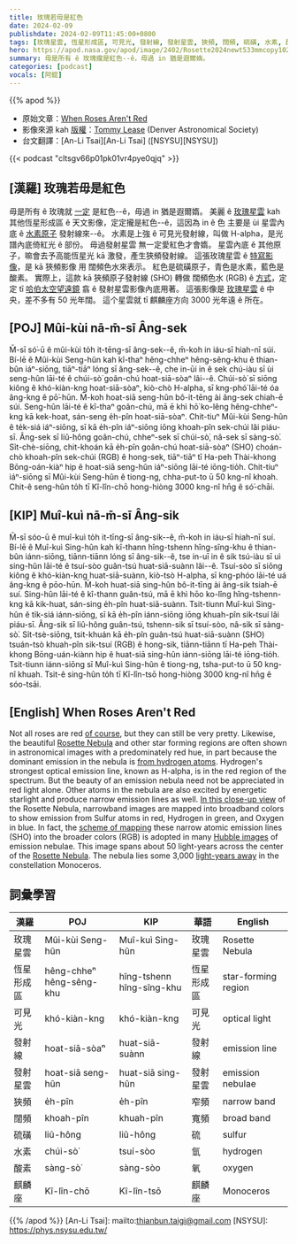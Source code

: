 ```yaml
---
title: 玫瑰若毋是紅色
date: 2024-02-09
publishdate: 2024-02-09T11:45:00+0800
tags: [玫瑰星雲, 恆星形成區, 可見光, 發射線, 發射星雲, 狹頻, 闊頻, 硫磺, 水素, 酸素, 麒麟座]
hero: https://apod.nasa.gov/apod/image/2402/Rosette2024newt533mmcopy1024.png
summary: 毋是所有 ê 玫瑰攏是紅色--ê，毋過 in 猶是遐爾媠。
categories: [podcast]
vocals: [阿錕]
---
```


{{% apod %}}

- 原始文章：[When Roses Aren't Red](https://apod.nasa.gov/apod/ap240209.html)
- 影像來源 kah [版權][copyright]：[Tommy Lease](https://www.instagram.com/colorado_astro/) (Denver Astronomical Society)
- 台文翻譯：[An-Li Tsai][An-Li Tsai] ([NSYSU][NSYSU])

{{< podcast "cltsgv66p01pk01vr4pye0qjq" >}}

## [漢羅] 玫瑰若毋是紅色
毋是所有 ê 玫瑰就 [一定][of course] 是紅色--ê，毋過 in 猶是遐爾媠。
美麗 ê [玫瑰星雲][Rosette Nebula 1] kah 其他恆星形成區 ê 天文影像，定定攏是紅色--ê，這因為 in ê 色 主要是 ùi 星雲內底 ê [水素原子][from hydrogen atoms] 發射線來--ê。
水素是上強 ê 可見光發射線，叫做 H-alpha，是光譜內底倚紅光 ê 部份。
毋過發射星雲 無一定愛紅色才會媠。
星雲內底 ê 其他原子，嘛會去予高能恆星光 kā 激發，產生狹頻發射線。
這張玫瑰星雲 ê [特寫影像][In this close-up view]，是 kā 狹頻影像 用 闊頻色水來表示。
紅色是硫磺原子，青色是水素，藍色是酸素。
實際上，這款 kā 狹頻原子發射線 (SHO) 轉做 闊頻色水 (RGB) ê [方式][scheme of mapping]，定定 tī [哈伯太空望遠鏡][Hubble images] 翕 ê 發射星雲影像內底用著。
這張影像是 [玫瑰星雲][Rosette Nebula 2] ê 中央，差不多有 50 光年闊。
這个星雲就 tī 麒麟座方向 3000 光年遠 ê 所在。

## [POJ] Mûi-kùi nā-m̄-sī Âng-sek
M̄-sī só͘-ū ê mûi-kùi to̍h it-tēng-sī âng-sek--ê, m̄-koh in iáu-sī hiah-nī súi.
Bí-lē ê Mûi-kùi Seng-hûn kah kî-thaⁿ hêng-chheⁿ hêng-sêng-khu ê thian-bûn iáⁿ-siōng, tiāⁿ-tiāⁿ lóng sī âng-sek--ê, che in-ūi in ê sek chú-iàu sī ùi seng-hûn lāi-té ê chúi-sò͘ goân-chú hoat-siā-sòaⁿ lâi--ê.
Chúi-sò͘ sī siōng kiông ê khó-kiàn-kng hoat-siā-sòaⁿ, kiò-chò H-alpha, sī kng-phó͘ lāi-té óa âng-kng ê pō͘-hūn.
M̄-koh hoat-siā seng-hûn bô-it-tēng ài âng-sek chiah-ē súi.
Seng-hûn lāi-té ê kî-thaⁿ goân-chú, mā ē khì hō͘ ko-lêng hêng-chheⁿ-kng kā kek-hoat, sán-seng e̍h-pîn hoat-siā-sòaⁿ.
Chit-tiuⁿ Mûi-kùi Seng-hûn ê te̍k-siá iáⁿ-siōng, sī kā e̍h-pîn iáⁿ-siōng iōng khoah-pîn sek-chúi lâi piáu-sī.
Âng-sek sī liû-hông goân-chú, chheⁿ-sek sī chúi-sò͘, nâ-sek sī sàng-sò͘.
Si̍t-chè-siōng, chit-khoán kā e̍h-pîn goân-chú hoat-siā-sòaⁿ (SHO) choán-chò khoah-pîn sek-chúi (RGB) ê hong-sek, tiāⁿ-tiāⁿ tī Ha-peh Thài-khong Bōng-oán-kiàⁿ hip ê hoat-siā seng-hûn iáⁿ-siōng lāi-té iōng-tio̍h.
Chit-tiuⁿ iáⁿ-siōng sī Mûi-kùi Seng-hûn ê tiong-ng, chha-put-to ū 50 kng-nî khoah.
Chit-ê seng-hûn to̍h tī Kî-lîn-chō hong-hiòng 3000 kng-nî hn̄g ê só͘-chāi.

## [KIP] Muî-kuì nā-m̄-sī Âng-sik
M̄-sī sóo-ū ê muî-kuì to̍h it-tīng-sī âng-sik--ê, m̄-koh in iáu-sī hiah-nī suí.
Bí-lē ê Muî-kuì Sing-hûn kah kî-thann hîng-tshenn hîng-sîng-khu ê thian-bûn iánn-siōng, tiānn-tiānn lóng sī âng-sik--ê, tse in-uī in ê sik tsú-iàu sī uì sing-hûn lāi-té ê tsuí-sòo guân-tsú huat-siā-suànn lâi--ê.
Tsuí-sòo sī siōng kiông ê khó-kiàn-kng huat-siā-suànn, kiò-tsò H-alpha, sī kng-phóo lāi-té uá âng-kng ê pōo-hūn.
M̄-koh huat-siā sing-hûn bô-it-tīng ài âng-sik tsiah-ē suí.
Sing-hûn lāi-té ê kî-thann guân-tsú, mā ē khì hōo ko-lîng hîng-tshenn-kng kā kik-huat, sán-sing e̍h-pîn huat-siā-suànn.
Tsit-tiunn Muî-kuì Sing-hûn ê ti̍k-siá iánn-siōng, sī kā e̍h-pîn iánn-siōng iōng khuah-pîn sik-tsuí lâi piáu-sī.
Âng-sik sī liû-hông guân-tsú, tshenn-sik sī tsuí-sòo, nâ-sik sī sàng-sò͘.
Si̍t-tsè-siōng, tsit-khuán kā e̍h-pîn guân-tsú huat-siā-suànn (SHO) tsuán-tsò khuah-pîn sik-tsuí (RGB) ê hong-sik, tiānn-tiānn tī Ha-peh Thài-khong Bōng-uán-kiànn hip ê huat-siā sing-hûn iánn-siōng lāi-té iōng-tio̍h.
Tsit-tiunn iánn-siōng sī Muî-kuì Sing-hûn ê tiong-ng, tsha-put-to ū 50 kng-nî khuah.
Tsit-ê sing-hûn to̍h tī Kî-lîn-tsō hong-hiòng 3000 kng-nî hn̄g ê sóo-tsāi.

## [English] When Roses Aren't Red
Not all roses are red [of course][of course], but they can still be very pretty.
Likewise, the beautiful [Rosette Nebula][Rosette Nebula 1] and other star forming regions are often shown in astronomical images with a predominately red hue, in part because the dominant emission in the nebula is [from hydrogen atoms][from hydrogen atoms].
Hydrogen's strongest optical emission line, known as H-alpha, is in the red region of the spectrum.
But the beauty of an emission nebula need not be appreciated in red light alone.
Other atoms in the nebula are also excited by energetic starlight and produce narrow emission lines as well.
[In this close-up view][In this close-up view] of the Rosette Nebula, narrowband images are mapped into broadband colors to show emission from Sulfur atoms in red, Hydrogen in green, and Oxygen in blue.
In fact, the [scheme of mapping][scheme of mapping] these narrow atomic emission lines (SHO) into the broader colors (RGB) is adopted in many [Hubble images][Hubble images] of emission nebulae.
This image spans about 50 light-years across the center of the [Rosette Nebula][Rosette Nebula 2].
The nebula lies some 3,000 [light-years away][light-years away] in the constellation Monoceros.

## 詞彙學習

|漢羅|POJ|KIP|華語|English|
|-|-|-|-|-|
|玫瑰星雲|Mûi-kùi Seng-hûn|Muî-kuì Sing-hûn|玫瑰星雲|Rosette Nebula|
|恆星形成區|hêng-chheⁿ hêng-sêng-khu|hîng-tshenn hîng-sîng-khu|恆星形成區|star-forming region|
|可見光|khó-kiàn-kng|khó-kiàn-kng|可見光|optical light|
|發射線|hoat-siā-sòaⁿ|huat-siā-suànn|發射線|emission line|
|發射星雲|hoat-siā seng-hûn|huat-siā sing-hûn|發射星雲|emission nebulae|
|狹頻|e̍h-pîn|e̍h-pîn|窄頻|narrow band|
|闊頻|khoah-pîn|khuah-pîn|寬頻|broad band|
|硫磺|liû-hông|liû-hông|硫|sulfur|
|水素|chúi-sò͘|tsuí-sòo|氫|hydrogen|
|酸素|sàng-sò͘|sàng-sòo|氧|oxygen|
|麒麟座|Kî-lîn-chō|Kî-lîn-tsō|麒麟座|Monoceros|

{{% /apod %}}
[An-Li Tsai]: mailto:thianbun.taigi@gmail.com
[NSYSU]: https://phys.nsysu.edu.tw/

[copyright]: https://apod.nasa.gov/apod/fap/lib/about_apod.html#srapply
[License]: https://creativecommons.org/licenses/by/3.0/

[of course]:https://en.wikipedia.org/wiki/Roses_Are_Red
[Rosette Nebula 1]:http://www.atlasoftheuniverse.com/nebulae/ngc2237.html
[from hydrogen atoms]:https://en.wikipedia.org/wiki/H-alpha
[In this close-up view]:https://www.astrobin.com/net448/
[scheme of mapping]:https://aaa.org/2020/06/23/pillars-of-creation-using-the-hubble-palette/
[Hubble images]:https://hubblesite.org/home
[Rosette Nebula 2]:http://www.messier.seds.org/xtra/ngc/n2244.html
[light-years away]:http://www.atlasoftheuniverse.com/5000lys.html
